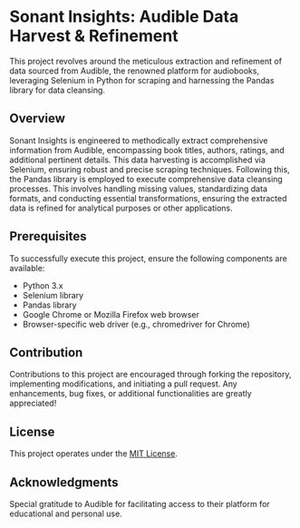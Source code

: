 # Sonant Insights: Audible Data Harvest & Refinement

This project revolves around the meticulous extraction and refinement of data sourced from Audible, the renowned platform for audiobooks, leveraging Selenium in Python for scraping and harnessing the Pandas library for data cleansing.

## Overview

Sonant Insights is engineered to methodically extract comprehensive information from Audible, encompassing book titles, authors, ratings, and additional pertinent details. This data harvesting is accomplished via Selenium, ensuring robust and precise scraping techniques. Following this, the Pandas library is employed to execute comprehensive data cleansing processes. This involves handling missing values, standardizing data formats, and conducting essential transformations, ensuring the extracted data is refined for analytical purposes or other applications.

## Prerequisites

To successfully execute this project, ensure the following components are available:

- Python 3.x
- Selenium library
- Pandas library
- Google Chrome or Mozilla Firefox web browser
- Browser-specific web driver (e.g., chromedriver for Chrome)


## Contribution

Contributions to this project are encouraged through forking the repository, implementing modifications, and initiating a pull request. Any enhancements, bug fixes, or additional functionalities are greatly appreciated!

## License

This project operates under the [MIT License](LICENSE).

## Acknowledgments

Special gratitude to Audible for facilitating access to their platform for educational and personal use.
